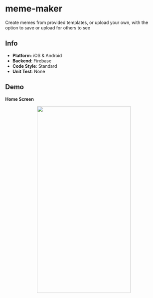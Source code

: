 # meme-maker
Create memes from provided templates, or upload your own, with the option to save or upload for others to see

Info
---
* **Platform**: iOS & Android
* **Backend**: Firebase
* **Code Style**: Standard
* **Unit Test**: None

Demo
---
**Home Screen**

<p align="center">
  <img src="https://github.com/wbrown22/meme-maker/blob/master/demo/HomeScreen.gif" width="300px" height="600px" />
</p>
